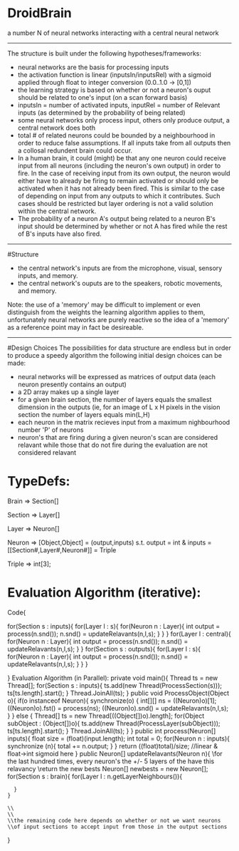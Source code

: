# DroidBrain
a number N of neural networks interacting with a central neural network

--------------

The structure is built under the following hypotheses/frameworks:
- neural networks are the basis for processing inputs
- the activation function is linear (inputsIn/inputsRel) with a sigmoid applied through float to integer conversion (0.0..1.0 -> [0,1])
- the learning strategy is based on whether or not a neuron's ouput should be related to one's input (on a scan forward basis)
- inputsIn = number of activated inputs, inputRel = number of Relevant inputs (as determined by the probability of being related)
- some neural networks only process input, others only produce output, a central network does both
- total # of related neurons could be bounded by a neighbourhood in order to reduce false assumptions. If all inputs take from all outputs then a collosal redundent brain could occur.
- In a human brain, it could (might) be that any one neuron could receive input from all neurons (including the neuron's own output) in order to fire. In the case of receiving input from its own output, the neuron would either have to already be firing to remain activated or should only be activated when it has not already been fired. This is similar to the case of depending on input from any outputs to which it contributes. Such cases should be restricted but layer ordering is not a valid solution within the central network.
- The probability of a neuron A's output being related to a neuron B's input should be determined by whether or not A has fired while the rest of B's inputs have also fired.

--------------
#Structure
- the central network's inputs are from the microphone, visual, sensory inputs, and memory.
- the central network's ouputs are to the speakers, robotic movements, and memory.

Note: the use of a 'memory' may be difficult to implement or even distinguish from the weights the learning algorithm applies to them, unfortunately neural networks are purely reactive so the idea of a 'memory' as a reference point may in fact be desireable.

------------
#Design Choices
The possibilities for data structure are endless but in order to produce a speedy algorithm the following initial design choices can be made:
- neural networks will be expressed as matrices of output data (each neuron presently contains an output)
- a 2D array makes up a single layer
- for a given brain section, the number of layers equals the smallest dimension in the outputs (ie, for an image of L x H pixels in the vision section the number of layers equals min(L,H)
- each neuron in the matrix recieves input from a maximum nighbourhood number 'P' of neurons
- neuron's that are firing during a given neuron's scan are considered relavant while those that do not fire during the evaluation are not considered relavant

# TypeDefs:

  Brain => Section[]

  Section => Layer[]

  Layer => Neuron[]

  Neuron =>  [Object,Object] = (output,inputs) s.t. output = int & inputs = [[Section#,Layer#,Neuron#]] = Triple

  Triple => int[3];
  
# Evaluation Algorithm (iterative):
Code{

  for(Section s : inputs){
    for(Layer l : s){
      for(Neuron n : Layer){
        int output = process(n.snd());
        n.snd() = updateRelavants(n,l,s);
      }
    }
  }
  for(Layer l : central){
    for(Neuron n : Layer){
        int output = process(n.snd());
        n.snd() = updateRelavants(n,l,s);
      }
  }
  for(Section s : outputs){
    for(Layer l : s){
      for(Neuron n : Layer){
        int output = process(n.snd());
        n.snd() = updateRelavants(n,l,s);
      }
    }
  }
  
}
Evaluation Algorithm (in Parallel):
  private void main(){
    Thread ts = new Thread[];
    for(Section s : inputs){
      ts.add(new Thread(ProcessSection(s)));
      ts[ts.length].start();
    }
    Thread.JoinAll(ts);
  }
  public void ProcessObject(Object o){
    if(o instanceof Neuron){
        synchronize(o) {
          int[][] ns = ((Neuron)o)[1]; 
          ((Neuron)o).fst() = process(ns);
          ((Neuron)o).snd() = updateRelavants(n,l,s);
        }
    } else {
      Thread[] ts = new Thread[((Object[])o).length];
      for(Object subObject : (Object[])o){
        ts.add(new Thread(ProcessLayer(subObject)));
        ts[ts.length].start();
      }
      Thread.JoinAll(ts);
    }
  }
  public int process(Neuron[] inputs){
    float size = (float)(input.length);
    int total = 0;
    for(Neuron n : inputs){
      synchronize (n){
        total += n.output;
      }
    }
    return ((float)total)/size; //linear & float->int sigmoid here
  }
  public Neuron[] updateRelavants(Neuron n){
    \\for the last hundred times, every neuron's the +/- 5 layers of the have this relavancy
    \\return the new bests
    Neuron[] newbests =  new Neuron[];
    for(Section s : brain){
      for(Layer l : n.getLayerNeighbours()){
      
      }
    }
    
    \\
    \\
    \\the remaining code here depends on whether or not we want neurons
    \\of input sections to accept input from those in the output sections
  }
  
  
